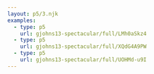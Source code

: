 ```yaml
---
layout: p5/3.njk
examples:
  - type: p5
    url: gjohns13-spectacular/full/LMh0aSkz4
  - type: p5
    url: gjohns13-spectacular/full/XQdG4A9PW
  - type: p5
    url: gjohns13-spectacular/full/UOHMd-u9I
---
```

